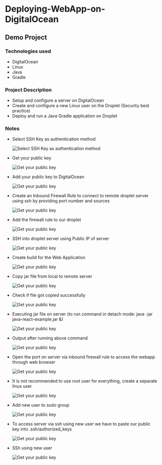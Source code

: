 # Deploying-WebApp-on-DigitalOcean

## Demo Project

### Technologies used
- DigitalOcean
- Linux
- Java
- Gradle

### Project Description
- Setup and configure a server on DigitalOcean
- Create and configure a new Linux user on the Droplet (Security best practice)
- Deploy and run a Java Gradle application on Droplet

### Notes
- Select SSH Key as authentication method

  <img src="./Screenshot from 2023-05-03 16-13-00.png" alt="Select SSH Key as authentication method">
 
- Get your public key

  <img src="./Screenshot from 2023-05-03 17-36-59.png" alt="Get your public key">

- Add your public key to DigitalOcean

  <img src="./Screenshot from 2023-05-03 16-13-43.png" alt="Get your public key">
  
- Create an Inbound Firewall Rule to connect to remote droplet server using ssh by providing port number and sources
 
  <img src="./Screenshot from 2023-05-03 16-17-44.png" alt="Get your public key">
  
- Add the firewall rule to our droplet

  <img src="./Screenshot from 2023-05-03 16-19-41.png" alt="Get your public key">
  
- SSH into droplet server using Public IP of server

  <img src="./Screenshot from 2023-05-03 16-21-16.png" alt="Get your public key">
  
- Create build for the Web Application

  <img src="./Screenshot from 2023-05-03 16-26-45.png" alt="Get your public key">
  
- Copy jar file from local to remote server 

  <img src="./Screenshot from 2023-05-03 17-50-00.png" alt="Get your public key">
  
- Check if file got copied successfully

  <img src="./Screenshot from 2023-05-03 16-30-13.png" alt="Get your public key">
    
- Executing jar file on server (to run command in detach mode: java -jar java-react-example.jar &)

  <img src="./Screenshot from 2023-05-03 16-31-01.png" alt="Get your public key">
  
- Output after running above command
  
  <img src="./Screenshot from 2023-05-03 16-32-59.png" alt="Get your public key">
  
- Open the port on server via inbound firewall rule to access the webapp through web browser

  <img src="./Screenshot from 2023-05-03 16-33-57.png" alt="Get your public key">
     
- It is not recommended to use root user for everything, create a separate linux user

  <img src="./Screenshot from 2023-05-03 16-43-30.png" alt="Get your public key">
  
- Add new user to sudo group

  <img src="./Screenshot from 2023-05-03 16-44-43.png" alt="Get your public key">
  
- To access server via ssh using new user we have to paste our public key into .ssh/authorized_keys

  <img src="./Screenshot from 2023-05-03 16-48-26.png" alt="Get your public key">
    
- SSh using new user

  <img src="./Screenshot from 2023-05-03 16-50-54.png" alt="Get your public key">
